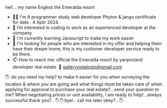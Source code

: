 hei!... my name Engkos the Emeralda resort

- 👩‍💻 I'm A programmer study web developer Phyton & jango.certificate for date : 4 Aplir 2024.
- 👀 I’m interested in coding to work as an experienced developer at the company
- 🌱 I'm currently learning Javascript to make my work easier
- 🎯  I'm looking for people who are interested in my offer and helping them have their dream home, this is my customer developer service ready to be there.
- 📫 How to reach me: official the Emeralda resort by yanproland developer real estate.
     📝 galleryvistalogin@gmail.com 
     
🖐️ do you need my help? to make it easier for you when surveying the location & where you are going and what things must be taken care of when applying for approval to purchase your real estate?...send your question to me? When negotiating prices or unit availability, I am ready to help!...always successful thank you?.. 🖐️🖐️bye!.. call me later okey?...🖐️